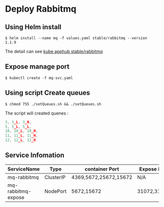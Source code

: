 # Deploy Rabbitmq
 
## Using Helm install
 
```shell
$ helm install --name mq -f values.yaml stable/rabbitmq --version 1.1.9
```
 
The detail can see [kube apphub stable/rabbitmq][1]

## Expose manage port

```shell
$ kubectl create -f mq-svc.yaml
```

## Using script Create queues

```shell
$ chmod 755 ./setQueues.sh && ./setQueues.sh
```

The script will created quenes :
```js
3, 3_L, 3_H,
5, 5_L, 5_L,
10, 10_L, 10_H,
11, 11_L, 11_H,
12, 12_L, 12_H
```

## Service Infomation

|ServiceName|Type|container Port|Expose Port|
|-|-|-|-|
|mq-rabbitmq|ClusterIP|4369,5672,25672,15672|N/A|
|mq-rabbitmq-expose|NodePort|5672,15672|31072,31075|

[1]:https://hub.kubeapps.com/charts/stable/rabbitmq
